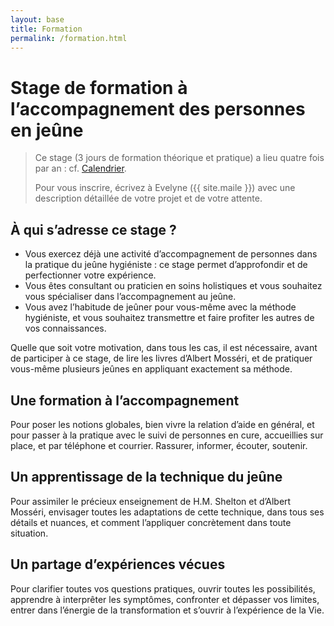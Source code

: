 ```yaml
---
layout: base
title: Formation
permalink: /formation.html
---
```


# Stage de formation à l’accompagnement des personnes en jeûne

> Ce stage (3 jours de formation théorique et pratique) a lieu quatre fois par an : cf. [Calendrier](/calendrier).
>
> Pour vous inscrire, écrivez à Evelyne ({{ site.maile }}) avec une description détaillée de votre projet et de votre attente.

## À qui s’adresse ce stage ?
* Vous exercez déjà une activité d’accompagnement de personnes dans la pratique du jeûne hygiéniste&nbsp;: ce stage permet d’approfondir et de perfectionner votre expérience.
* Vous êtes consultant ou praticien en soins holistiques et vous souhaitez vous spécialiser dans l’accompagnement au jeûne.
* Vous avez l’habitude de jeûner pour vous-même avec la méthode hygiéniste, et vous souhaitez transmettre et faire profiter les autres de vos connaissances.

Quelle que soit votre motivation, dans tous les cas, il est nécessaire, avant de participer à ce stage, de lire les livres d’Albert Mosséri, et de pratiquer vous-même plusieurs jeûnes en appliquant exactement sa méthode.

## Une formation à l’accompagnement
Pour poser les notions globales, bien vivre la relation d’aide en général, et pour passer à la pratique avec le suivi de personnes en cure, accueillies sur place, et par téléphone et courrier. Rassurer, informer, écouter, soutenir.

## Un apprentissage de la technique du jeûne
Pour assimiler le précieux enseignement de H.M. Shelton et d’Albert Mosséri, envisager toutes les adaptations de cette technique, dans tous ses détails et nuances, et comment l’appliquer concrètement dans toute situation.

## Un partage d’expériences vécues
Pour clarifier toutes vos questions pratiques, ouvrir toutes les possibilités, apprendre à interprêter les symptômes, confronter et dépasser vos limites, entrer dans l’énergie de la transformation et s’ouvrir à l’expérience de la Vie.